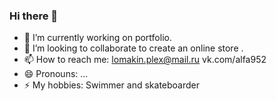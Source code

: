 ### Hi there 👋

- 🔭 I’m currently working on portfolio.
- 🤔 I’m looking to collaborate to create an online store .
- 📫 How to reach me:
 lomakin.plex@mail.ru
 vk.com/alfa952
- 😄 Pronouns: ...
- ⚡ My hobbies: Swimmer and skateboarder


